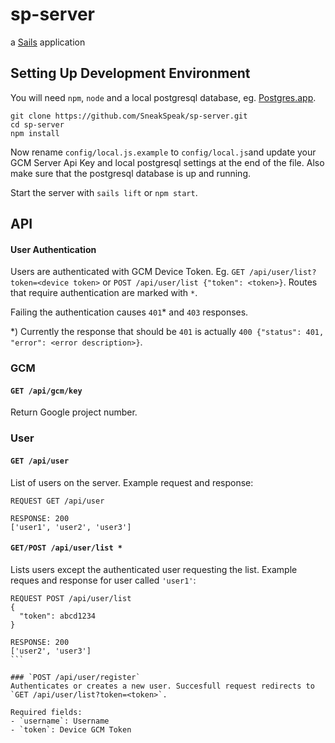 # sp-server

a [Sails](http://sailsjs.org) application

## Setting Up Development Environment
You will need `npm`, `node` and a local postgresql database, eg. [Postgres.app](http://postgresapp.com/).
```
git clone https://github.com/SneakSpeak/sp-server.git
cd sp-server
npm install
```
Now rename `config/local.js.example` to `config/local.js`and update your GCM Server Api Key and local postgresql settings at the end of the file. Also make sure that the postgresql database is up and running.

Start the server with `sails lift` or `npm start`.

## API
#### User Authentication
Users are authenticated with GCM Device Token. Eg. `GET /api/user/list?token=<device token>` or `POST /api/user/list {"token": <token>}`.
Routes that require authentication are marked with `*`.

Failing the authentication causes `401`* and `403` responses.

*) Currently the response that should be `401` is actually `400 {"status": 401, "error": <error description>}`.

### GCM
#### `GET /api/gcm/key`
Return Google project number.

### User
#### `GET /api/user`
List of users on the server.
Example request and response:
```
REQUEST GET /api/user

RESPONSE: 200
['user1', 'user2', 'user3']
```

#### `GET/POST /api/user/list *`
Lists users except the authenticated user requesting the list.
Example reques and response for user called `'user1'`:
````
REQUEST POST /api/user/list
{
  "token": abcd1234
}

RESPONSE: 200
['user2', 'user3']
```

### `POST /api/user/register`
Authenticates or creates a new user. Succesfull request redirects to `GET /api/user/list?token=<token>`.

Required fields:
- `username`: Username
- `token`: Device GCM Token


